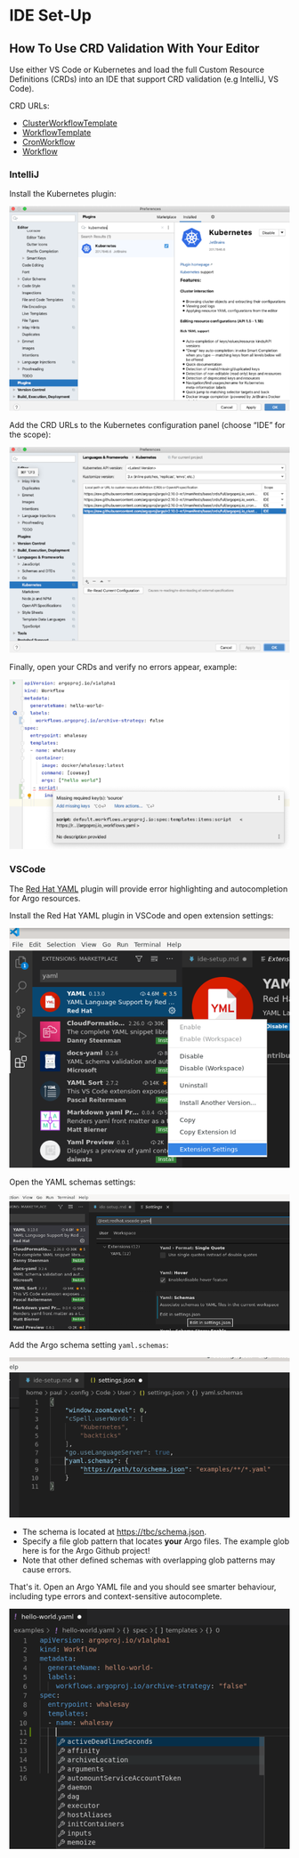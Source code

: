 # IDE Set-Up

## How To Use CRD Validation With Your Editor

Use either VS Code or Kubernetes and load the full Custom Resource Definitions (CRDs) into an IDE that support CRD validation (e.g IntelliJ, VS Code).

CRD URLs:

* [ClusterWorkflowTemplate](https://raw.githubusercontent.com/argoproj/argo/master/manifests/base/crds/full/argoproj.io_clusterworkflowtemplates.yaml)
* [WorkflowTemplate](https://raw.githubusercontent.com/argoproj/argo/master/manifests/base/crds/full/argoproj.io_workflowtemplates.yaml)
* [CronWorkflow](https://raw.githubusercontent.com/argoproj/argo/master/manifests/base/crds/full/argoproj.io_cronworkflows.yaml)
* [Workflow](https://raw.githubusercontent.com/argoproj/argo/master/manifests/base/crds/full/argoproj.io_workflows.yaml) 

### IntelliJ

Install the Kubernetes plugin:

![Step 1](assets/ide-step-1.png)

Add the CRD URLs to the Kubernetes configuration panel (choose “IDE” for the scope):

![Step 2](assets/ide-step-2.png)

Finally, open your CRDs and verify no errors appear, example:

![Step 3](assets/ide-step-3.png)

### VSCode

The [Red Hat YAML](https://github.com/redhat-developer/vscode-yaml) plugin will provide error highlighting and autocompletion for Argo resources.

Install the Red Hat YAML plugin in VSCode and open extension settings:

![VSCode Install Plugin](assets/vscode-ide-step-1-install-plugin.png)

Open the YAML schemas settings:

![VSCode YAML Schema Settings](assets/vscode-ide-step-2-schema-settings.png)

Add the Argo schema setting `yaml.schemas`:

![VSCode Specify Argo Schema](assets/vscode-ide-step-3-spec-schema.png)

- The schema is located at [https://tbc/schema.json](https://tbc/schema.json).
- Specify a file glob pattern that locates **your** Argo files. The example glob here is for the Argo Github project!
- Note that other defined schemas with overlapping glob patterns may cause errors.

That's it. Open an Argo YAML file and you should see smarter behaviour, including type errors and context-sensitive autocomplete.

![VScode Example Functionality](assets/vscode-ide-step-4-example-functionality.png)